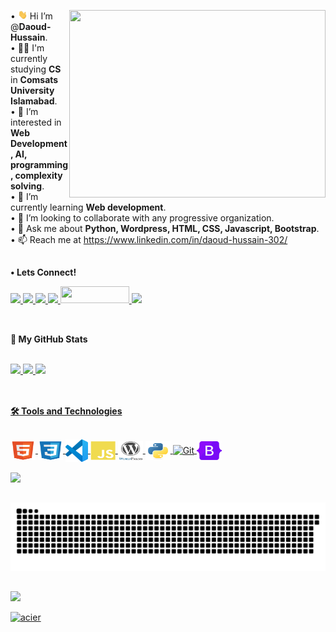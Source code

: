 <img align="right"  width="410" height="300" src="https://media.giphy.com/media/L1R1tvI9svkIWwpVYr/giphy.gif" /> </a>
•  <img src="wavehand.gif" width="15px"> Hi I’m @<b>Daoud-Hussain</b>. <br>
• 👨‍🎓 I'm currently studying <b>CS</b> in <b>Comsats University Islamabad</b>.<br>
• 👀 I’m interested in <b>Web Development, AI, programming, complexity solving</b>.<br>
• 🌱 I’m currently learning <b>Web development</b>. <br>
• 💞️ I’m looking to collaborate with any progressive organization.<br>
• 💬 Ask me about <b>Python, Wordpress, HTML, CSS, Javascript, Bootstrap</b>.<br>
• 📫 Reach me at https://www.linkedin.com/in/daoud-hussain-302/ <br>

##
<p font-size="large"> <b> • Lets Connect! </b></p>
<a href="https://www.instagram.com/daoud_hussain9644/">
    <img src="https://img.shields.io/badge/Instagram-E4405F?style=for-the-badge&logo=instagram&logoColor=white" />
</a>

<a href="https://www.linkedin.com/in/daoud-hussain-302/">
    <img src="https://img.shields.io/badge/linkedin-%230077B5.svg?&style=for-the-badge&logo=linkedin&logoColor=white" />
</a>
<a href="https://wa.me/923483016704">
    <img src="https://img.shields.io/badge/Whatsapp-27e650c4?style=for-the-badge&logo=whatsapp&logoColor=white" />
</a>
<a href="https://twitter.com/DaoudHussain8">
    <img src="https://img.shields.io/badge/Twitter-1DA1F2?style=for-the-badge&logo=twitter&logoColor=white" />
</a>
<a href="https://daoud-hussain.github.io/Portfolio/">
    <img width="110px" height="27px" src="https://img.shields.io/badge/Portfolio-000000.svg?&style=flat-square&logo=Google-Chrome&logoColor=white" />
</a>
<a href="https://www.facebook.com/nadan.daoud">
    <img src="https://img.shields.io/badge/Facebook-4267B2?style=for-the-badge&logo=facebook&logoColor=white" />
</a>
</div>  <br> <br>

##

  <b> <summary>📝 My GitHub Stats</summary></b>
<br>
<div>
  <a href="https://github.com/Daoud-Hussain">
  <img height="150em" src="https://github-readme-stats.vercel.app/api?username=Daoud-Hussain&show_icons=true&theme=dracula&include_all_commits=true&count_private=true"/>
  <img height="150em" src="https://github-readme-stats.vercel.app/api/top-langs/?username=Daoud-Hussain&layout=compact&langs_count=7&theme=dracula"/>
      
  <img src="https://readme-typing-svg.herokuapp.com?font=Open+Sans&color=F77676&width=500&lines=These+are+my+GitHub+stats..">
</div> <br>

##

<b> <summary>🛠 Tools and Technologies</summary></b>
<div style="display: inline_block"><br>  
  <img align="center" alt="html" height="30" width="40" src="https://raw.githubusercontent.com/devicons/devicon/master/icons/html5/html5-original.svg" />
  <img align="center" alt="css" height="30" width="40" src="https://raw.githubusercontent.com/devicons/devicon/master/icons/css3/css3-original.svg" />
  <img align="center" alt="Visual Studio Code" width="36px" src="https://raw.githubusercontent.com/github/explore/80688e429a7d4ef2fca1e82350fe8e3517d3494d/topics/visual-studio-code/visual-studio-code.png" />
  <img align="center" alt="javascript" height="30" width="40" src="https://raw.githubusercontent.com/devicons/devicon/master/icons/javascript/javascript-plain.svg" />
  <img align="center" alt="wordpress" height="30" width="40" src="https://raw.githubusercontent.com/devicons/devicon/master/icons/wordpress/wordpress-original.svg" />
  <img align="center" alt="python" height="30" width="40" src="https://raw.githubusercontent.com/devicons/devicon/master/icons/python/python-original.svg" />
  <img align="center" alt="Git" width="36px" src="https://cdn.icon-icons.com/icons2/2415/PNG/512/git_plain_wordmark_logo_icon_146508.png" />
  <img align="center" alt="bootstrap" height="30" width="40" src="https://raw.githubusercontent.com/devicons/devicon/master/icons/bootstrap/bootstrap-original.svg" />
</div> <br>
<img src="https://readme-typing-svg.herokuapp.com?font=Open+Sans&color0000FF&width=500&lines=These+are+the+tools+that+I+used..">
    
##

![Snake animation](https://github.com/Lucbm99/Lucbm99/blob/output/github-contribution-grid-snake.svg)

##


<img src="https://readme-typing-svg.herokuapp.com?font=Open+Sans&color=ffffff&width=500&lines=Thanks+For+Visiting+my+Profile..">
<p align="left"> <img src="https://gpvc.arturio.dev/Daoud-Hussain" alt="acier" /> </p>
